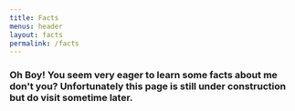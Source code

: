 ```yaml
---
title: Facts
menus: header
layout: facts
permalink: /facts
---
```


<h3> Oh Boy! You seem very eager to learn some facts about me don't you? Unfortunately this page is still under construction but do visit sometime later.</h3>